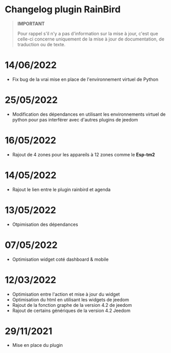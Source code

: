 # Changelog plugin RainBird

>**IMPORTANT**
>
>Pour rappel s'il n'y a pas d'information sur la mise à jour, c'est que celle-ci concerne uniquement de la mise à jour de documentation, de traduction ou de texte.
# 14/06/2022
- Fix bug de la vrai mise en place de l'environnement virtuel de Python

# 25/05/2022
- Modification des dépendances en utilisant les environnements virtuel de python pour pas interférer avec d'autres plugins de jeedom

# 16/05/2022
- Rajout de 4 zones pour les appareils à 12 zones comme le **Esp-tm2**

# 14/05/2022
- Rajout le lien entre le plugin rainbird et agenda

# 13/05/2022
- Otpimisation des dépendances

# 07/05/2022
- Optimisation widget coté dashboard & mobile

# 12/03/2022
- Optimisation entre l'action et mise à jour du widget
- Optimisation du html en utilisant les widgets de jeedom
- Rajout de la fonction graphe de la version 4.2 de jeedom
- Rajout de certains génériques de la version 4.2 Jeedom

# 29/11/2021
- Mise en place du plugin
